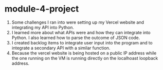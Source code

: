 # module-4-project

1. Some challenges I ran into were setting up my Vercel website and integrating my API into Python.
2. I learned more about what APIs were and how they can integrate into Python. I also learned how to parse the outcome of JSON code.
3. I created backlog items to integrate user input into the program and to integrate a secondary API with a similar function.
4. Because the vercel website is being hosted on a public IP address while the one running on the VM is running directly on the localhoast loopback address. 
